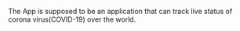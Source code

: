 The App is supposed to be an application that can track live status of corona virus(COVID-19) over the world.